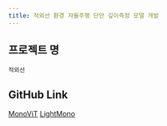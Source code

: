 ```yaml
---
title: 적외선 환경 자율주행 단안 깊이측정 모델 개발
---
```

## 프로젝트 명
`적외선` 
## GitHub Link
[MonoViT](https://github.com/yjh9929/MonoVit)
[LightMono](https://github.com/yjh9929/Litemono)

